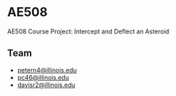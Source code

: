 # AE508

AE508 Course Project: Intercept and Deflect an Asteroid


## Team

* petern4@illinois.edu
* pc46@illinois.edu
* davisr2@illinois.edu
